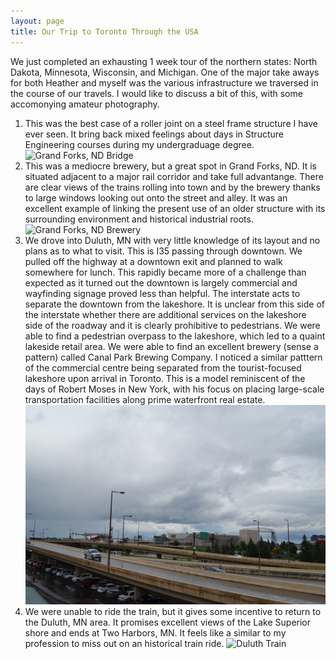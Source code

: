 ```yaml
---
layout: page
title: Our Trip to Toronto Through the USA
---
```


We just completed an exhausting 1 week tour of the northern states: North Dakota, Minnesota, Wisconsin, and Michigan. One of the major take
aways for both Heather and myself was the various infrastructure we traversed in the course of our travels. I would like to discuss a bit of
this, with some accomonying amateur photography.

1. This was the best case of a roller joint on a steel frame structure 
I have ever seen. It bring back mixed feelings about days in 
Structure Engineering courses during my undergraduage degree.
![Grand Forks, ND Bridge](../img/DSC_0891.JPG)
2. This was a mediocre brewery, but a great spot in Grand Forks, ND.
It is situated adjacent to a major rail corridor and take full advantange.
There are clear views of the trains rolling into town and by the brewery
thanks to large windows looking out onto the street and alley. It was
an excellent example of linking the present use of an older structure with
its surrounding environment and historical industrial roots.
![Grand Forks, ND Brewery](../img/DSC_0897.JPG)
3. We drove into Duluth, MN with very little knowledge of its layout and no
plans as to what to visit. This is I35 passing through downtown. We pulled off
the highway at a downtown exit and planned to walk somewhere for lunch.
This rapidly became more of a challenge than expected as it turned out
the downtown is largely commercial and wayfinding signage proved less
than helpful. The interstate acts to separate the downtown from the lakeshore.
It is unclear from this side of the interstate whether there are additional services
on the lakeshore side of the roadway and it is clearly prohibitive to pedestrians.
We were able to find a pedestrian overpass to the lakeshore, which led to a quaint
lakeside retail area. We were able to find an excellent brewery (sense a pattern)
called Canal Park Brewing Company. I noticed a similar patttern of the commercial centre
being separated from the tourist-focused lakeshore upon arrival in Toronto. This is a model
reminiscent of the days of Robert Moses in New York, with his focus on placing large-scale
transportation facilities along prime waterfront real estate.
![Duluth Interstate](../img/DSC_0946.JPG)
4. We were unable to ride the train, but it gives some incentive to return to the
Duluth, MN area. It promises excellent views of the Lake Superior shore and ends at
Two Harbors, MN. It feels like a similar to my profession to miss out on an historical
train ride.
![Duluth Train](../img/DSC_0950.JPG)